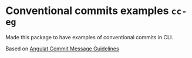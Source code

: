 # Conventional commits examples `cc-eg`

Made this package to have examples of conventional commits in CLI.

Based on [Angulat Commit Message Guidelines](https://github.com/angular/angular/blob/22b96b9/CONTRIBUTING.md#-commit-message-guidelines)
